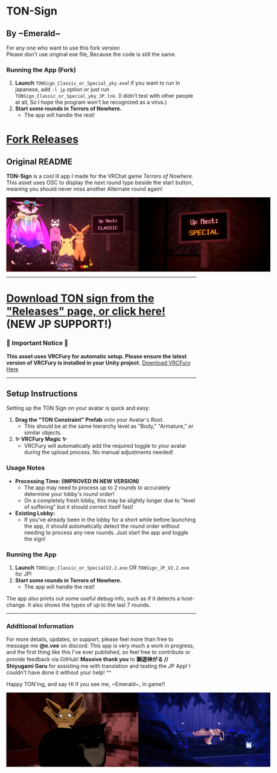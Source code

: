 # TON-Sign

## By \~Emerald~

For any one who want to use this fork version  
Please don't use original exe file, Because the code is still the same.

### Running the App (Fork)

1. **Launch** `TONSign_Classic_or_Special_yky.exe`! if you want to run in japanese, add `-l jp` option or just
   run `TONSign_Classic_or_Special_yky_JP.lnk`. (I didn't test with other people at all, So I hope the program won't be
   recognized as a virus.)
2. **Start some rounds in Terrors of Nowhere.**
    - The app will handle the rest!

# [Fork Releases](https://github.com/T2PeNBiX99wcoxKv3A4g/TON-Sign/releases/latest)

## Original README

**TON-Sign** is a cool lil app I made for the VRChat game _Terrors of Nowhere_. This asset uses OSC to display the next
round type beside the start button, meaning you should never miss another Alternate round again!

<div style="display: flex; justify-content: space-around;">
  <img src="Screenshot/VRCPreview.jpg" alt="Thanks to the people who helped me test!" width="350"/>
  <img src="Screenshot/VRCPreview2.jpg" alt="Preview Photo" width="350"/>
</div>

---

# [Download TON sign from the "Releases" page, or click here!](https://github.com/Emmyvee/TON-Sign/releases/latest) (NEW JP SUPPORT!)

### 🚨 Important Notice 🚨

**This asset uses VRCFury for automatic setup. Please ensure the latest version of VRCFury is installed in your Unity
project.**
[Download VRCFury Here](https://vrcfury.com/download)

---

## Setup Instructions

Setting up the TON Sign on your avatar is quick and easy:

1. **Drag the "TON Constraint" Prefab** onto your Avatar's Root.
    - This should be at the same hierarchy level as "Body," "Armature," or similar objects.
2. **✨ VRCFury Magic ✨**
    - VRCFury will automatically add the required toggle to your avatar during the upload process. No manual adjustments
      needed!

### Usage Notes

- **Processing Time: (IMPROVED IN NEW VERSION)**
    - The app may need to process up to 2 rounds to accurately determine your lobby's round order!
    - On a completely fresh lobby, this may be slightly longer due to "level of suffering" but it should correct itself
      fast!
- **Existing Lobby:**
    - If you’ve already been in the lobby for a short while before launching the app, it should automatically detect the
      round order without needing to process any new rounds. Just start the app and toggle the sign!

### Running the App

1. **Launch** `TONSign_Classic_or_SpecialV2.2.exe` OR `TONSign_JP_V2.2.exe` for JP!
2. **Start some rounds in Terrors of Nowhere.**
    - The app will handle the rest!

The app also prints out some useful debug info, such as if it detects a host-change. It also shows the types of up to
the last 7 rounds.

---

### Additional Information

For more details, updates, or support, please feel more than free to message me **@e.vee** on discord. This app is very
much a work in progress, and the first thing like this I've ever published, so feel free to contribute or provide
feedback via GitHub!
**Massive thank you** to **獅遊神がる // Shiyugami Garu** for assisting me with translation and testing the JP App! I
couldn't have done it without your help! ^^

Happy TON'ing, and say HI if you see me, \~Emerald~, in game!!

<div style="display: flex; justify-content: space-around;">
  <img src="Screenshot/anotherEevee.jpg" alt="yippeee" width="350"/>
  <img src="Screenshot/sleebyvee_zzz.jpg" alt="so sleepy zzz" width="350"/>
</div>

